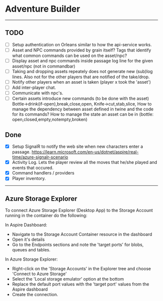 # Adventure Builder

--- 

## TODO

- [ ] Setup authentication on Orleans similar to how the api-service works.
- [ ] Asset and NPC commands provided by grain itself?
  Tags that identify what common commands can be used on the asset/npc?
- [ ] Display asset and npc commands inside passage log line for the given asset/npc (not in commandbar)
- [ ] Taking and dropping assets repeately does not generate new (sub)log lines.
  Also not for the other players that are notified of the take/drop.
- [ ] Notify other players when an asset is taken (player x took the 'asset')
- [ ] Add inter-player chat.
- [ ] Communicate with npc's.
- [ ] Certain assets introduce new commands (to be done with the asset)
  Bottle->drink(if-open),break,close,open, Knife->cut,stab,slice, 
  How to manage the dependency between asset defined in twine and the code for its commands?
  How to manage the state an asset can be in (bottle: open,closed,empty,notempty,broken)

## Done

- [x] Setup SignalR to notify the web site when new characters enter a passage.
  https://learn.microsoft.com/en-us/dotnet/aspire/real-time/azure-signalr-scenario
- [x] Activity Log. Lets the player review all the moves that he/she played and events that occured.
- [x] Command handlers / providers
- [x] Player inventory.

---

## Azure Storage Explorer

To connect Azure Storage Explorer (Desktop App) to the Storage Account running in the container do the following:

In Aspire Dashboard:
- Navigate to the Storage Account Container resource in the dashboard
- Open it's details
- Go to the Endpoints sections and note the 'target ports' for blobs, queues and tables.

In Azure Storage Explorer:
- Right-click on the 'Storage Accounts' in the Explorer tree and choose 'Connect to Azure Storage'
- Select the 'Local storage emulator' option at the bottom
- Replace the default port values with the 'target port' values from the Aspire dashboard
- Create the connection.
